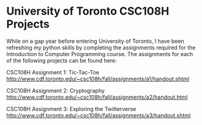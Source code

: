 # University of Toronto CSC108H Projects

While on a gap year before entering University of Toronto, I have been refreshing my python skills by completing the assignments required for the Introduction to Computer Programming course. The assignments for each of the following projects can be found here:

CSC108H Assignment 1: Tic-Tac-Toe
http://www.cdf.toronto.edu/~csc108h/fall/assignments/a1/handout.shtml

CSC108H Assignment 2: Cryptography
http://www.cdf.toronto.edu/~csc108h/fall/assignments/a2/handout.html

CSC108H Assignment 3: Exploring the Twitterverse
http://www.cdf.toronto.edu/~csc108h/fall/assignments/a3/handout.shtml

